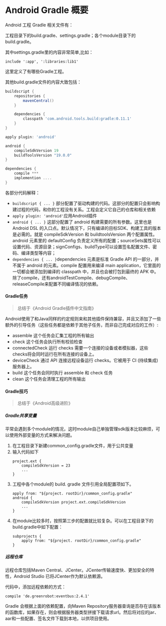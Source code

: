 # Android Gradle 概要

Android 工程 Gradle 相关文件有：

工程目录下的build.gradle、settings.gradle；各个module目录下的build.gradle。

其中settings.gradle里的内容非常简单,比如：
```
include ':app', ':libraries:lib1'
```
这里定义了有哪些Gradle工程。

其他build.gradle文件的内容大致包括：

```gradle
buildscript {
    repositories {
        mavenCentral()
    }

    dependencies {
        classpath 'com.android.tools.build:gradle:0.11.1'
    }
}

apply plugin: 'android'

android {
    compileSdkVersion 19
    buildToolsVersion "19.0.0"
}

dependencies {
    compile ***
    implemention ....
}
```

各部分代码解释：
- ```buildscript { ... }``` 部分配置了驱动构建的代码。这部分的配置只会影响构建过程的代码，和你的工程没有关系。工程会定义它自己的仓库和相关依赖
- ```apply plugin: 'android'```应用Android插件
- ```android { ... }``` 这部分配置了 android 构建需要的所有参数。这里也是 Android DSL 的入口点。默认情况下，只有编译的目标SDK、构建工具的版本是必需的。就是 compileSdkVersion 和 buildtoolsVersion 两个配置属性。  
android 元素里的 defaultConfig 负责定义所有的配置；sourceSets属性可以设置代码、资源目录；signConfigs、buildType可以设置签名配置文件、密码、编译类型等内容；
- ```dependencies { ... }```dependencies 元素是标准 Gradle API 的一部分，并不属于 android 的元素。compile 配置用来编译 main application，它里面的一切都会被添加到编译的 classpath 中，并且也会被打包到最终的 APK 中。除了compile，还有androidTestCompile、debugCompile、releaseCompile来配置不同编译情况的依赖。

#### Gradle任务

> 总结于《Android Gradle插件中文指南》

Android使用了和Java同样的约定规则来和其他插件保持兼容，并且又添加了一些额外的引导任务（这些任务都是依赖于其他子任务，而非自己完成对应的工作）:

- assemble 这个任务会汇集工程的所有输出
- check 这个任务会执行所有校验检查
- connectedCheck 运行 checks 需要一个连接的设备或者模拟器，这些checks将会同时运行在所有连接的设备上。
- deviceCheck 通过 API 连接远程设备运行 checks。它被用于 CI (持续集成)服务器上。
- build 这个任务会同时执行 assemble 和 check 任务
- clean 这个任务会清理工程的所有输出

#### Gradle技巧

> 总结于《Android高级进阶》

##### Gradle共享变量

平常会遇到多个module的情况，这时module自己单独管理sdk版本比较麻烦，可以使用外部变量的方式来解决问题。

1. 在工程目录下新建common_config.gradle文件，用于公共变量
2. 输入代码如下
    ```
    project.ext {
        compileSdkVersion = 23
        ...
    }
    ```
3. 工程中各个module的 build. gradle 文件引用全局配置项如下。 
    ```
    apply from: "${project. rootDir}/common_config.gradle"
    android { 
        compileSdkVersion project.ext.compileSdkVersion
        ...
    }
    ```
4. 在module比较多时，按照第三步的配置就比较复杂。可以在工程目录下的build.gradle中如下配置：
    ```
    subprojects {
        apply from: "${project. rootDir}/common_config.gradle"
    }
    ```

##### 远程仓库

远程仓库包括Maven Central、JCenter。JCenter传输速度快、更加安全的特性，Android Studio 已将JCenter作为默认依赖源。

代码中，添加远程依赖的方式：
```
compile 'de.greenrobot:eventbus:2.4.1'
```

Gradle 会根据上面的依赖配置，向Maven Repository服务器查询是否存在该版本的函数库，如果存在，则会根据服务器类型拼接下载请求url。然后将对应的jar、aar和一些配置、签名文件下载到本地，以供项目使用。